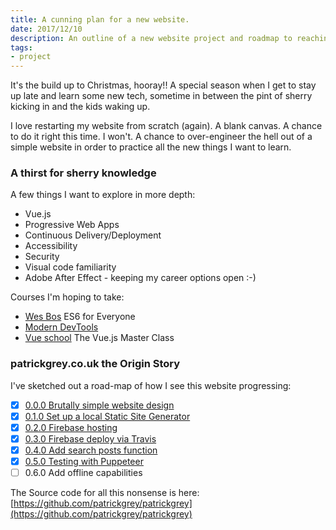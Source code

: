 ```yaml
---
title: A cunning plan for a new website.
date: 2017/12/10
description: An outline of a new website project and roadmap to reaching version 1.
tags:
- project
---
```

It&#39;s the build up to Christmas, hooray!! A special season when I get to stay up late and learn some new tech, sometime in between the pint of sherry kicking in and the kids waking up.

I love restarting my website from scratch (again). A blank canvas. A chance to do it right this time. I won&#39;t. A chance to over-engineer the hell out of a simple website in order to practice all the new things I want to learn.

### A thirst for <span class="pg-strikethrough">sherry</span> knowledge

A few things I want to explore in more depth:

- Vue.js
- Progressive Web Apps
- Continuous Delivery/Deployment
- Accessibility
- Security
- Visual code familiarity
- Adobe After Effect - keeping my career options open :-)

Courses I'm hoping to take:

- [Wes Bos](http://wesbos.com/courses/) ES6 for Everyone
- [Modern DevTools](https://moderndevtools.com/)
- [Vue school](https://vueschool.io/courses/the-vuejs-master-class) The Vue.js Master Class

### patrickgrey.co.uk the Origin Story

I've sketched out a road-map of how I see this website progressing:

- [x] [0.0.0 Brutally simple website design](/2017/12/brutalist-website-design/)
- [x] [0.1.0 Set up a local Static Site Generator](/2017/12/hexo-static-site-generator-setup/)
- [x] [0.2.0 Firebase hosting](/2017/12/firebase-hosting/)
- [x] [0.3.0 Firebase deploy via Travis](/2017/12/travis-firebase-deploy/)
- [x] [0.4.0 Add search posts function](/2017/12/vue-search-posts/)
- [x] [0.5.0 Testing with Puppeteer](/2018/01/testing-with-puppeteer/)
- [ ] 0.6.0 Add offline capabilities

The Source code for all this nonsense is here: [https://github.com/patrickgrey/patrickgrey](https://github.com/patrickgrey/patrickgrey)